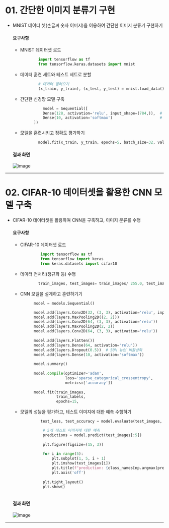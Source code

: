 # 01.  간단한 이미지 분류기 구현

- MNIST 데이터 셋(손글씨 숫자 이미지)을 이용하여 간단한 이미지 분류기 구현하기

    #### 요구사항
    - MNIST 데이터셋 로드
      ```python
              import tensorflow as tf
              from tensorflow.keras.datasets import mnist


      ```
    - 데이터 훈련 세트와 테스트 세트로 분할
      ```python
              # 데이터 불러오기
              (x_train, y_train), (x_test, y_test) = mnist.load_data()
      ```
    - 간단한 신경망 모델 구축
      ```python
                model = Sequential([
                Dense(128, activation='relu', input_shape=(784,)),  # 은닉층
                Dense(10, activation='softmax')                     # 출력층: 숫자 0~9
            ])  
      ```
    - 모델을 훈련시키고 정확도 평가하기
      ```python
              model.fit(x_train, y_train, epochs=5, batch_size=32, validation_split=0.1)

      ```
          
  #### 결과 화면
  ![image](https://github.com/user-attachments/assets/2ab9c735-c8d4-40ce-9b46-657c1cd51329)



---
      
# 02. CIFAR-10 데이터셋을 활용한 CNN 모델 구축

- CIFAR-10 데이터셋을 활용하여 CNN을 구축하고, 이미지 분류를 수행

    #### 요구사항
    - CIFAR-10 데이터셋 로드
       ```python
                import tensorflow as tf
                from tensorflow import keras
                from keras.datasets import cifar10
       ```
    - 데이터 전처리(정규화 등) 수행
      ```python
              train_images, test_images= train_images/ 255.0, test_images/ 255.0
      ```
    - CNN 모델을 설계하고 훈련하기기
      ```python
            model = models.Sequential()

            model.add(layers.Conv2D(32, (3, 3), activation='relu', input_shape=(32, 32, 3)))
            model.add(layers.MaxPooling2D((2, 2)))
            model.add(layers.Conv2D(64, (3, 3), activation='relu'))
            model.add(layers.MaxPooling2D(2, 2))
            model.add(layers.Conv2D(64, (3, 3), activation='relu'))
            
            model.add(layers.Flatten())
            model.add(layers.Dense(64, activation='relu'))
            model.add(layers.Dropout(0.5))  # 50% 뉴런 비활성화
            model.add(layers.Dense(10, activation='softmax'))
            
            model.summary()
            
            model.compile(optimizer='adam',
                          loss='sparse_categorical_crossentropy',
                          metrics=['accuracy'])
            
            model.fit(train_images, 
                      train_labels, 
                      epochs=15,
    - 모델의 성능을 평가하고, 테스트 이미지에 대한 예측 수행하기
      ```python
               test_loss, test_accuracy = model.evaluate(test_images, test_labels, verbose=2)

                # 5개 테스트 이미지에 대한 예측
                predictions = model.predict(test_images[:5])
                
                plt.figure(figsize=(15, 3))
                
                for i in range(5):
                    plt.subplot(1, 5, i + 1)
                    plt.imshow(test_images[i])
                    plt.title(f"prediction: {class_names[np.argmax(predictions[i])]}")
                    plt.axis('off')
                    
                plt.tight_layout()
                plt.show()
            
      ```


  #### 결과 화면
  ![image](https://github.com/user-attachments/assets/1e69bc71-302c-4452-ade7-a278ebc5f9d0)



---

